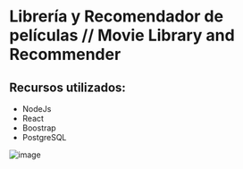 # Librería y Recomendador de películas // Movie Library and Recommender
## Recursos utilizados:
- NodeJs
- React
- Boostrap
- PostgreSQL

![image](https://github.com/samigonza3/Libreria-y-Recomendador-de-Peliculas/assets/24659970/2d78b54c-13c4-4dc4-a2f3-2bfcb144644e)
